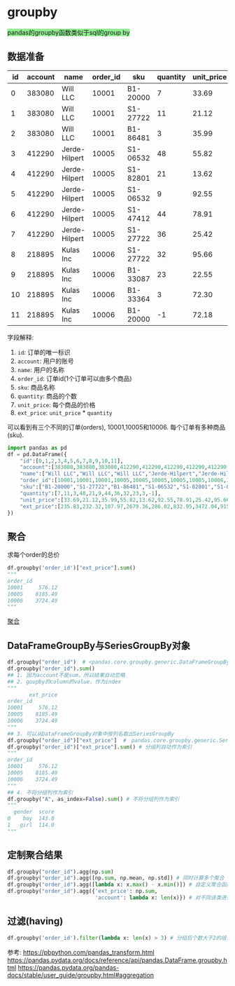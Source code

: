 # groupby


<font style="background: lightgreen">pandas的groupby函数类似于sql的group by</font>


## 数据准备

id|account|name|order_id|sku|quantity|unit_price|ext_price
--|--|--|--|--|--|--|--
0|383080|Will LLC|10001|B1-20000|7|33.69|235.83
1|383080|Will LLC|10001|S1-27722|11|21.12|232.32
2|383080|Will LLC|10001|B1-86481|3|35.99|107.97
3|412290|Jerde-Hilpert|10005|S1-06532|48|55.82|2679.36
4|412290|Jerde-Hilpert|10005|S1-82801|21|13.62|286.02
5|412290|Jerde-Hilpert|10005|S1-06532|9|92.55|832.95
6|412290|Jerde-Hilpert|10005|S1-47412|44|78.91|3472.04
7|412290|Jerde-Hilpert|10005|S1-27722|36|25.42|915.12
8|218895|Kulas Inc|10006|S1-27722|32|95.66|3061.12
9|218895|Kulas Inc|10006|B1-33087|23|22.55|518.65
10|218895|Kulas Inc|10006|B1-33364|3|72.30|216.90
11|218895|Kulas Inc|10006|B1-20000|-1|72.18|-72.18

字段解释:
1. `id`: 订单的唯一标识
2. `account`: 用户的账号
3. `name`: 用户的名称
4. `order_id`: 订单id(1个订单可以由多个商品)
5. `sku`: 商品名称
6. `quantity`: 商品的个数
7. `unit_price`: 每个商品的价格
8. `ext_price`: `unit_price` * `quantity`

可以看到有三个不同的订单(orders), 10001,10005和10006. 每个订单有多种商品(sku).


```python
import pandas as pd
df = pd.DataFrame({
    "id":[0,1,2,3,4,5,6,7,8,9,10,11],
    "account":[383080,383080,383080,412290,412290,412290,412290,412290,218895,218895,218895,218895],
    "name":["Will LLC","Will LLC","Will LLC","Jerde-Hilpert","Jerde-Hilpert","Jerde-Hilpert","Jerde-Hilpert","Jerde-Hilpert","Kulas Inc","Kulas Inc","Kulas Inc","Kulas Inc"],
    "order_id":[10001,10001,10001,10005,10005,10005,10005,10005,10006,10006,10006,10006],
    "sku":["B1-20000","S1-27722","B1-86481","S1-06532","S1-82801","S1-06532","S1-47412","S1-27722","S1-27722","B1-33087","B1-33364","B1-20000"],
    "quantity":[7,11,3,48,21,9,44,36,32,23,3,-1],
    "unit_price":[33.69,21.12,35.99,55.82,13.62,92.55,78.91,25.42,95.66,22.55,72.30,72.18],
    "ext_price":[235.83,232.32,107.97,2679.36,286.02,832.95,3472.04,915.12,3061.12,518.65,216.90,-72.18]
})
```

## 聚合
求每个order的总价
```python
df.groupby('order_id')["ext_price"].sum()
"""
order_id
10001     576.12
10005    8185.49
10006    3724.49
"""
```
[聚合](2.png)

## DataFrameGroupBy与SeriesGroupBy对象
```python
df.groupby("order_id")  # <pandas.core.groupby.generic.DataFrameGroupBy 对象，注意是DataFrameGroupBy
df.groupby("order_id").sum()  
## 1. 因为account不能sum，所以结果自动忽略
## 2. goupby的column的value，作为index
"""
       ext_price
order_id           
10001     576.12
10005    8185.49
10006    3724.49
"""
## 3. 可以从DataFrameGroupBy对象中按列名取出SeriesGroupBy
df.groupby("order_id")["ext_price"]  #　pandas.core.groupby.generic.SeriesGroupBy 对象，注意是SeriesGroupBy
df.groupby("order_id")["ext_price"].sum() # 分组列自动作为索引
"""
order_id
10001     576.12
10005    8185.49
10006    3724.49
"""
## 4. 不将分组列作为索引
df.groupby("A", as_index=False).sum() # 不将分组列作为索引
"""
  gender  score
0    boy  143.0
1   girl  114.0
"""
```
## 定制聚合结果

```python
df.groupby("order_id").agg(np.sum)
df.groupby("order_id").agg([np.sum, np.mean, np.std]) # 同时计算多个聚合
df.groupby("order_id").agg([lambda x: x.max() - x.min()]) # 自定义聚合函数
df.groupby("order_id").agg({'ext_price': np.sum,
			         		'account': lambda x: len(x)}) # 对不同该类进行聚合,`ext_price'列求和，'account`列计算个数
```

## 过滤(having)
```python
df.groupby('order_id').filter(lambda x: len(x) > 3) # 分组后个数大于2的组，只有girl
```


参考:
https://pbpython.com/pandas_transform.html
https://pandas.pydata.org/docs/reference/api/pandas.DataFrame.groupby.html
https://pandas.pydata.org/pandas-docs/stable/user_guide/groupby.html#aggregation
